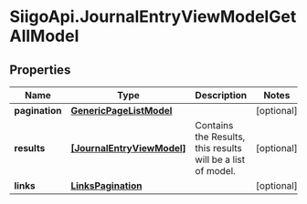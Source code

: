 # SiigoApi.JournalEntryViewModelGetAllModel

## Properties

Name | Type | Description | Notes
------------ | ------------- | ------------- | -------------
**pagination** | [**GenericPageListModel**](GenericPageListModel.md) |  | [optional] 
**results** | [**[JournalEntryViewModel]**](JournalEntryViewModel.md) | Contains the Results, this results will be a list of model. | [optional] 
**links** | [**LinksPagination**](LinksPagination.md) |  | [optional] 



